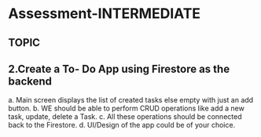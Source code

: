 # Assessment-INTERMEDIATE
## TOPIC
## 2.Create a To- Do App using Firestore as the backend
a. Main screen displays the list of created tasks else empty with just an add button.
b. WE should be able to perform CRUD operations like add a new task, update,
delete a Task.
c. All these operations should be connected back to the Firestore.
d. UI/Design of the app could be of your choice.